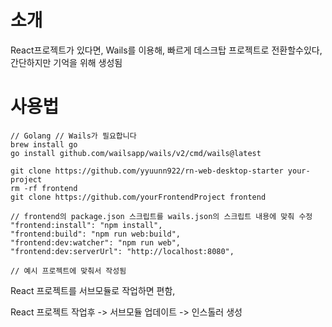 # 소개
React프로젝트가 있다면, Wails를 이용해, 빠르게 데스크탑 프로젝트로 전환할수있다, 간단하지만 기억을 위해 생성됨

# 사용법
```
// Golang // Wails가 필요합니다
brew install go
go install github.com/wailsapp/wails/v2/cmd/wails@latest

git clone https://github.com/yyuunn922/rn-web-desktop-starter your-project
rm -rf frontend
git clone https://github.com/yourFrontendProject frontend
```
```
// frontend의 package.json 스크립트를 wails.json의 스크립트 내용에 맞춰 수정 
"frontend:install": "npm install",
"frontend:build": "npm run web:build",
"frontend:dev:watcher": "npm run web",
"frontend:dev:serverUrl": "http://localhost:8080",

// 예시 프로젝트에 맞춰서 작성됨
```

React 프로젝트를 서브모듈로 작업하면 편함,

React 프로젝트 작업후 -> 서브모듈 업데이트 -> 인스톨러 생성 
